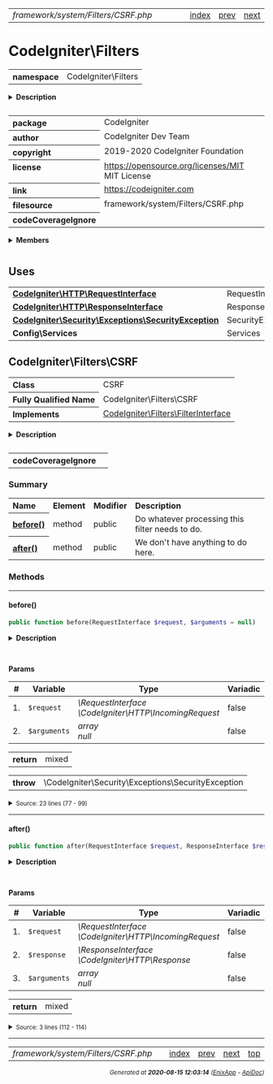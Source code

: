 


 



<table>
<tr>
<td style="width:100%"><em>framework/system/Filters/CSRF.php</em></td>
<td><a href="../../../../../../api/index.md">index</a></td>
<td><a href="../../../../../../api/vendor/codeigniter4/framework/system/Files/File.md">prev</a></td>
<td><a href="../../../../../../api/vendor/codeigniter4/framework/system/Filters/DebugToolbar.md">next</a></td>
</tr>
</table>







# CodeIgniter\Filters 
<table style="text-align:left">
<tr><th>namespace</th><td>CodeIgniter\Filters</td></tr>
</table>

<details>
<summary style="margin-bottom:12px;"><strong>Description</strong></summary>

<table>
<tr><td>
CodeIgniter
</td></tr>
</table>

<table>
<tr><td>
An open source application development framework for PHP

This content is released under the MIT License (MIT)

Copyright (c) 2014-2019 British Columbia Institute of Technology
Copyright (c) 2019-2020 CodeIgniter Foundation

Permission is hereby granted, free of charge, to any person obtaining a copy
of this software and associated documentation files (the "Software"), to deal
in the Software without restriction, including without limitation the rights
to use, copy, modify, merge, publish, distribute, sublicense, and/or sell
copies of the Software, and to permit persons to whom the Software is
furnished to do so, subject to the following conditions:

The above copyright notice and this permission notice shall be included in
all copies or substantial portions of the Software.

THE SOFTWARE IS PROVIDED "AS IS", WITHOUT WARRANTY OF ANY KIND, EXPRESS OR
IMPLIED, INCLUDING BUT NOT LIMITED TO THE WARRANTIES OF MERCHANTABILITY,
FITNESS FOR A PARTICULAR PURPOSE AND NONINFRINGEMENT. IN NO EVENT SHALL THE
AUTHORS OR COPYRIGHT HOLDERS BE LIABLE FOR ANY CLAIM, DAMAGES OR OTHER
LIABILITY, WHETHER IN AN ACTION OF CONTRACT, TORT OR OTHERWISE, ARISING FROM,
OUT OF OR IN CONNECTION WITH THE SOFTWARE OR THE USE OR OTHER DEALINGS IN
THE SOFTWARE.
</td></tr>
</table>

</details>



<table style="text-align:left">
<tr style="vertical-align:top;">
<th>package</th>
<td>CodeIgniter
</td>
</tr>
<tr style="vertical-align:top;">
<th>author</th>
<td>CodeIgniter Dev Team
</td>
</tr>
<tr style="vertical-align:top;">
<th>copyright</th>
<td>2019-2020 CodeIgniter Foundation
</td>
</tr>
<tr style="vertical-align:top;">
<th>license</th>
<td><a href="https://opensource.org/licenses/MIT">https://opensource.org/licenses/MIT</a>	MIT License
</td>
</tr>
<tr style="vertical-align:top;">
<th>link</th>
<td><a href="https://codeigniter.com">https://codeigniter.com</a>

</td>
</tr>
<tr style="vertical-align:top;">
<th>filesource</th>
<td>framework/system/Filters/CSRF.php
</td>
</tr>
<tr style="vertical-align:top;">
<th>codeCoverageIgnore</th>
<td>
</td>
</tr>
</table>

 

<details>
<summary style="margin-bottom:12px;"><strong>Members</strong></summary>
<table>
<tr><td><a href="../../../../../../api/vendor/codeigniter4/framework/system/Filters/CSRF.md">CodeIgniter\Filters\CSRF</a></td></tr>
<tr><td><a href="../../../../../../api/vendor/codeigniter4/framework/system/Filters/DebugToolbar.md">CodeIgniter\Filters\DebugToolbar</a></td></tr>
<tr><td><a href="../../../../../../api/vendor/codeigniter4/framework/system/Filters/Exceptions/FilterException.md">CodeIgniter\Filters\Exceptions\FilterException</a></td></tr>
<tr><td><a href="../../../../../../api/vendor/codeigniter4/framework/system/Filters/FilterInterface.md">CodeIgniter\Filters\FilterInterface</a></td></tr>
<tr><td><a href="../../../../../../api/vendor/codeigniter4/framework/system/Filters/Filters.md">CodeIgniter\Filters\Filters</a></td></tr>
<tr><td><a href="../../../../../../api/vendor/codeigniter4/framework/system/Filters/Honeypot.md">CodeIgniter\Filters\Honeypot</a></td></tr>
</table>
</details>



 
 ## Uses

<table style="text-align:left;">
<tr>
<td>
<a href="../../../../../../api/vendor/codeigniter4/framework/system/HTTP/RequestInterface.md"><strong>CodeIgniter\HTTP\RequestInterface</strong></a>
</td>
<td>RequestInterface</td>
</tr>
<tr>
<td>
<a href="../../../../../../api/vendor/codeigniter4/framework/system/HTTP/ResponseInterface.md"><strong>CodeIgniter\HTTP\ResponseInterface</strong></a>
</td>
<td>ResponseInterface</td>
</tr>
<tr>
<td>
<a href="../../../../../../api/vendor/codeigniter4/framework/system/Security/Exceptions/SecurityException.md"><strong>CodeIgniter\Security\Exceptions\SecurityException</strong></a>
</td>
<td>SecurityException</td>
</tr>
<tr>
<td>
<strong>Config\Services</strong>
</td>
<td>Services</td>
</tr>
</table>



 
## CodeIgniter\Filters\CSRF

<table style="text-align:left">
<tr><th>Class</th><td>CSRF</td></tr>
<tr><th>Fully Qualified Name</th><td>CodeIgniter\Filters\CSRF</td></tr>
<tr><th>Implements</th>
<td>
<a href="../../../../../../api/vendor/codeigniter4/framework/system/Filters/FilterInterface.md">CodeIgniter\Filters\FilterInterface</a><br>
</td>
</tr>
</table>


<details>
<summary style="margin-bottom:12px;"><strong>Description</strong></summary>

<table>
<tr><td>
CSRF filter.
</td></tr>
</table>

<table>
<tr><td>
This filter is not intended to be used from the command line.
</td></tr>
</table>

</details>



<table style="text-align:left">
<tr style="vertical-align:top;">
<th>codeCoverageIgnore</th>
<td>
</td>
</tr>
</table>



### Summary


<table style="text-align:left;">
<tr>
<th>Name</th>
<th>Element</th>
<th>Modifier</th>
<th>Description</th>
</tr>


<tr>
<th><a href="#before"><strong>before</strong>()</a></th>
<td>method</td>
<td>
public

</td>
<td>Do whatever processing this filter needs to do.</td>
</tr>
<tr>
<th><a href="#after"><strong>after</strong>()</a></th>
<td>method</td>
<td>
public

</td>
<td>We don&#039;t have anything to do here.</td>
</tr>

</table>






### Methods


<hr>

#### before()

```php
public function before(RequestInterface $request, $arguments = null)
```

<details>
<summary style="margin-bottom:12px;"><strong>Description</strong></summary>

<table>
<tr><td>
Do whatever processing this filter needs to do.
</td></tr>
</table>

<table>
<tr><td>
By default it should not return anything during
normal execution. However, when an abnormal state
is found, it should return an instance of
CodeIgniter\HTTP\Response. If it does, script
execution will end and that Response will be
sent back to the client, allowing for error pages,
redirects, etc.
</td></tr>
</table>

</details>



<table style="text-align:left">
</table>


**Params**

<table>
<thead>
<tr>
<th>#</th>
<th>Variable</th>
<th>Type</th>
<th>Variadic</th>
<th>Description</th>
</tr>
</thead>
<tbody>

<tr>
<td>1.</td>
<td><code>$request</code></td>
<td><em>\RequestInterface<br>\CodeIgniter\HTTP\IncomingRequest
</em></td>
<td>false</td>
<td></td>
</tr>

<tr>
<td>2.</td>
<td><code>$arguments</code></td>
<td><em>array<br>null
</em></td>
<td>false</td>
<td></td>
</tr>


</tbody>
</table>



<table>
<tr>
<th style="vertical-align:top;">return</th>
<td>mixed
</td>
</tr>
</table>


<table>
<tr>
<th style="vertical-align:top;">throw</th>
<td>\CodeIgniter\Security\Exceptions\SecurityException
</td>
</tr>
</table>



<details>
<summary><small>Source: 23 lines (77 - 99)</small></summary>

```php
public function before(RequestInterface $request, $arguments = null)
{
	if ($request->isCLI())
	{
		return;
	}

	$security = Services::security();

	try
	{
		$security->CSRFVerify($request);
	}
	catch (SecurityException $e)
	{
		if (config('App')->CSRFRedirect && ! $request->isAJAX())
		{
			return redirect()->back()->with('error', $e->getMessage());
		}

		throw $e;
	}
}
```

</details>


<hr>

#### after()

```php
public function after(RequestInterface $request, ResponseInterface $response, $arguments = null)
```

<details>
<summary style="margin-bottom:12px;"><strong>Description</strong></summary>

<table>
<tr><td>
We don't have anything to do here.
</td></tr>
</table>


</details>



<table style="text-align:left">
</table>


**Params**

<table>
<thead>
<tr>
<th>#</th>
<th>Variable</th>
<th>Type</th>
<th>Variadic</th>
<th>Description</th>
</tr>
</thead>
<tbody>

<tr>
<td>1.</td>
<td><code>$request</code></td>
<td><em>\RequestInterface<br>\CodeIgniter\HTTP\IncomingRequest
</em></td>
<td>false</td>
<td></td>
</tr>

<tr>
<td>2.</td>
<td><code>$response</code></td>
<td><em>\ResponseInterface<br>\CodeIgniter\HTTP\Response
</em></td>
<td>false</td>
<td></td>
</tr>

<tr>
<td>3.</td>
<td><code>$arguments</code></td>
<td><em>array<br>null
</em></td>
<td>false</td>
<td></td>
</tr>


</tbody>
</table>



<table>
<tr>
<th style="vertical-align:top;">return</th>
<td>mixed
</td>
</tr>
</table>





<details>
<summary><small>Source: 3 lines (112 - 114)</small></summary>

```php
public function after(RequestInterface $request, ResponseInterface $response, $arguments = null)
{
}
```

</details>





 


 
  




<hr>

<table>
<tr>
<td style="width:100%"><em>framework/system/Filters/CSRF.php</em></td>
<td><a href="../../../../../../api/index.md">index</a></td>
<td><a href="../../../../../../api/vendor/codeigniter4/framework/system/Files/File.md">prev</a></td>
<td><a href="../../../../../../api/vendor/codeigniter4/framework/system/Filters/DebugToolbar.md">next</a></td>
<td><a href="#">top</a></td></tr>
</table>




<div style="text-align:right;">

<small>_Generated at **2020-08-15 12:03:14**_ *([EnixApp](https://github.com/enix-app) - [ApiDoc](https://github.com/enix-app/apidoc))*</small>
</div>